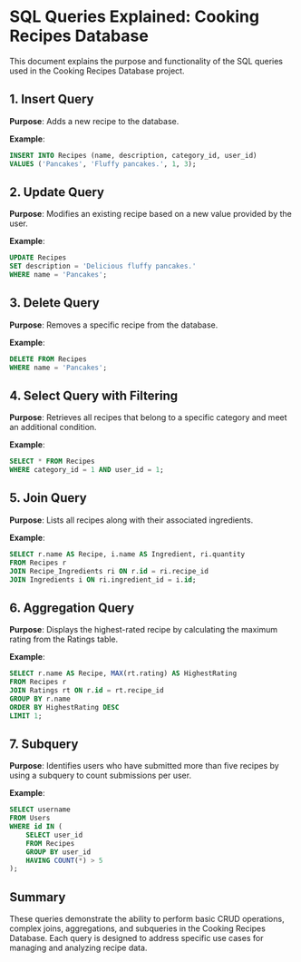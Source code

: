 # SQL Queries Explained: Cooking Recipes Database

This document explains the purpose and functionality of the SQL queries used in the Cooking Recipes Database project.

## 1. Insert Query
**Purpose**: Adds a new recipe to the database.

**Example**:
```sql
INSERT INTO Recipes (name, description, category_id, user_id)
VALUES ('Pancakes', 'Fluffy pancakes.', 1, 3);
```

## 2. Update Query
**Purpose**: Modifies an existing recipe based on a new value provided by the user.

**Example**:
```sql
UPDATE Recipes
SET description = 'Delicious fluffy pancakes.'
WHERE name = 'Pancakes';
```

## 3. Delete Query
**Purpose**: Removes a specific recipe from the database.

**Example**:
```sql
DELETE FROM Recipes
WHERE name = 'Pancakes';
```

## 4. Select Query with Filtering
**Purpose**: Retrieves all recipes that belong to a specific category and meet an additional condition.

**Example**:
```sql
SELECT * FROM Recipes
WHERE category_id = 1 AND user_id = 1;
```

## 5. Join Query
**Purpose**: Lists all recipes along with their associated ingredients.

**Example**:
```sql
SELECT r.name AS Recipe, i.name AS Ingredient, ri.quantity
FROM Recipes r
JOIN Recipe_Ingredients ri ON r.id = ri.recipe_id
JOIN Ingredients i ON ri.ingredient_id = i.id;
```

## 6. Aggregation Query
**Purpose**: Displays the highest-rated recipe by calculating the maximum rating from the Ratings table.

**Example**:
```sql
SELECT r.name AS Recipe, MAX(rt.rating) AS HighestRating
FROM Recipes r
JOIN Ratings rt ON r.id = rt.recipe_id
GROUP BY r.name
ORDER BY HighestRating DESC
LIMIT 1;
```

## 7. Subquery
**Purpose**: Identifies users who have submitted more than five recipes by using a subquery to count submissions per user.

**Example**:
```sql
SELECT username
FROM Users
WHERE id IN (
    SELECT user_id
    FROM Recipes
    GROUP BY user_id
    HAVING COUNT(*) > 5
);
```

## Summary
These queries demonstrate the ability to perform basic CRUD operations, complex joins, aggregations, and subqueries in the Cooking Recipes Database. Each query is designed to address specific use cases for managing and analyzing recipe data.


